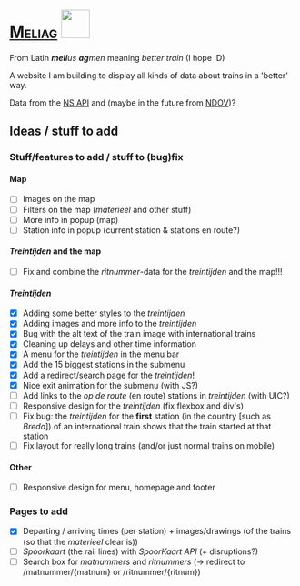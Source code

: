 # <span style="font-variant: small-caps;">[Meliag](https://www.gijs6.nl/meliag)</span> <img src="https://www.gijs6.nl/static/meliag/Loogootje.svg" width=50>

From Latin _**meli**us **ag**men_ meaning _better train_ (I hope :D)

A website I am building to display all kinds of data about trains in a 'better' way.

Data from the [NS API](https://apiportal.ns.nl/) and (maybe in the future from [NDOV](https://ndovloket.nl/))?

## Ideas / stuff to add

### Stuff/features to add / stuff to (bug)fix

#### Map

- [ ] Images on the map
- [ ] Filters on the map (_materieel_ and other stuff)
- [ ] More info in popup (map)
- [ ] Station info in popup (current station & stations en route?)

#### _Treintijden_ and the map

- [ ] Fix and combine the _ritnummer_-data for the _treintijden_ and the map!!!

#### _Treintijden_

- [x] Adding some better styles to the _treintijden_
- [x] Adding images and more info to the _treintijden_
- [x] Bug with the alt text of the train image with international trains
- [x] Cleaning up delays and other time information
- [x] A menu for the _treintijden_ in the menu bar
- [x] Add the 15 biggest stations in the submenu
- [x] Add a redirect/search page for the _treintijden_!
- [x] Nice exit animation for the submenu (with JS?)
- [ ] Add links to the _op de route_ (en route) stations in _treintijden_ (with UIC?)
- [ ] Responsive design for the _treintijden_ (fix flexbox and div's)
- [ ] Fix bug: the _treintijden_ for the **first** station (in the country [such as _Breda_]) of an international train
  shows that the train started at that station
- [ ] Fix layout for really long trains (and/or just normal trains on mobile)

#### Other

- [ ] Responsive design for menu, homepage and footer

### Pages to add

- [x] Departing / arriving times (per station) + images/drawings (of the trains (so that the _materieel_ clear is))
- [ ] _Spoorkaart_ (the rail lines) with _SpoorKaart API_ (+ disruptions?)
- [ ] Search box for _matnummers_ and _ritnummers_ (-> redirect to /matnummer/{matnum} or /ritnummer/{ritnum})